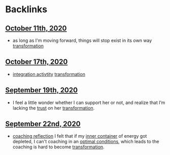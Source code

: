 
# Backlinks
## [October 11th, 2020](<October 11th, 2020.md>)
- as long as I'm moving forward, things will stop exist in its own way [transformation](<transformation.md>)

## [October 17th, 2020](<October 17th, 2020.md>)
- [integration activtity](<integration activtity.md>) [transformation](<transformation.md>)

## [September 19th, 2020](<September 19th, 2020.md>)
- I feel a little wonder whether I can support her or not, and realize that I’m lacking the [trust](<trust.md>) on her [transformation](<transformation.md>).

## [September 22nd, 2020](<September 22nd, 2020.md>)
- [coaching reflection](<coaching reflection.md>) I felt that if my [inner container](<inner container.md>) of energy got depleted, I can't coaching in an [optimal conditions](<optimal conditions.md>), which leads to the coaching is hard to become [transformation](<transformation.md>).

